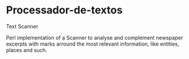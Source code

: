 # Processador-de-textos

Text Scanner

Perl implementation of a Scanner to analyse and complement newspaper excerpts with marks arround the most relevant information, 
like entities, places and such.
